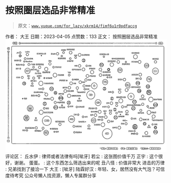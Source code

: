 # 按照圈层选品非常精准

> 原文：[`www.yuque.com/for_lazy/xkrm14/fimf6u1r0pdfaccg`](https://www.yuque.com/for_lazy/xkrm14/fimf6u1r0pdfaccg)

<ne-p id="u62157648" data-lake-id="u62157648">作者： 大王</ne-p> <ne-p id="u2e7ed921" data-lake-id="u2e7ed921">日期：2023-04-05</ne-p> <ne-p id="u1bf5b114" data-lake-id="u1bf5b114">点赞数：133</ne-p> <ne-hole id="uef645c34" data-lake-id="uef645c34"><ne-card data-card-name="hr" data-card-type="block" id="yU7UZ" data-event-boundary="card"><ne-p id="uac87025d" data-lake-id="uac87025d">正文：</ne-p> <ne-p id="u3aba277d" data-lake-id="u3aba277d">按照圈层选品非常精准</ne-p> <ne-p id="uce151017" data-lake-id="uce151017"><ne-card data-card-name="image" data-card-type="inline" id="ImGA8" data-event-boundary="card">![](img/4ed281c5aa28eead504c582be1602d47.png)</ne-card></ne-p> <ne-hole id="uf9e23ea1" data-lake-id="uf9e23ea1"><ne-card data-card-name="hr" data-card-type="block" id="uVku6" data-event-boundary="card"><ne-p id="u768b7d9d" data-lake-id="u768b7d9d">评论区：</ne-p> <ne-p id="u5e42c38c" data-lake-id="u5e42c38c">丘水伊 : 律师或者法律有吗[呲牙]</ne-p> <ne-p id="u92f5007b" data-lake-id="u92f5007b">若尘 : 这张图价值千万</ne-p> <ne-p id="u893dfc57" data-lake-id="u893dfc57">正宇 : 这个很好，谢谢。</ne-p> <ne-p id="ud762a8be" data-lake-id="ud762a8be">蛋蛋。 : 这个东西怎么筛选出来的呢</ne-p> <ne-p id="uccf31992" data-lake-id="uccf31992">丑八怪 : 价值非常大</ne-p> <ne-p id="uf069c63e" data-lake-id="uf069c63e">进击的万律 : 兄弟找到了接洽一下</ne-p> <ne-p id="ufb5c27a4" data-lake-id="ufb5c27a4">大王 : [呲牙]</ne-p> <ne-p id="uf75457a7" data-lake-id="uf75457a7">陆霖好汉 : 年轻、女，居然没有大气泡？可信度待考究</ne-p> <ne-hole id="ud238efe3" data-lake-id="ud238efe3"><ne-card data-card-name="hr" data-card-type="block" id="kkaCg" data-event-boundary="card"><ne-p id="ube5d2d7e" data-lake-id="ube5d2d7e">公众号懒人找资源，懒人专属群分享</ne-p></ne-card></ne-hole></ne-card></ne-hole></ne-card></ne-hole>